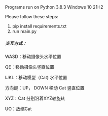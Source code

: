 Programs run on Python 3.8.3  Windows 10 21H2

Please follow these steps:

1. pip install requirements.txt
2. run main.py



##### 交互方式：

WASD：移动摄像头水平位置

QE：移动摄像头竖直位置

IJKL：移动模型（Cat) 水平位置

方向键：UP， DOWN 移动 Cat 竖直位置

XYZ：Cat 分别沿着XYZ轴旋转

UO：放缩Cat

